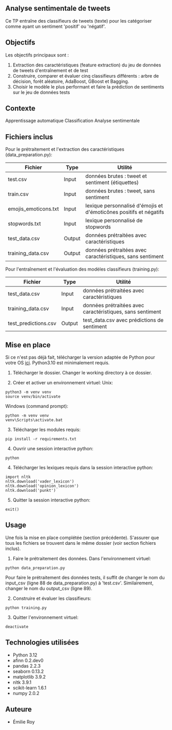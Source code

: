 
## Analyse sentimentale de tweets

Ce TP entraîne des classifieurs de tweets (texte) pour les catégoriser comme ayant un sentiment 'positif' ou 'négatif'. 

## Objectifs

Les objectifs principaux sont :
1. Extraction des caractéristiques (feature extraction) du jeu de données de tweets d'entraînement et de test
2. Construire, comparer et évaluer cinq classifieurs différents : arbre de décision, forêt aléatoire, AdaBoost, GBoost et Bagging.
3. Choisir le modèle le plus performant et faire la prédiction de sentiments sur le jeu de données tests

## Contexte

Apprentissage automatique
Classification
Analyse sentimentale

## Fichiers inclus

Pour le prétraitement et l'extraction des caractéristiques (data_preparation.py):

| Fichier  | Type    | Utilité |
| -------- | ------- | ------- |
| test.csv | Input | données brutes : tweet et sentiment (étiquettes) |
| train.csv | Input | données brutes : tweet, sans sentiment |
| emojis_emoticons.txt | Input | lexique personnalisé d'émojis et d'émoticônes positifs et négatifs |
| stopwords.txt | Input | lexique personnalisé de stopwords |
| test_data.csv | Output | données prétraitées avec caractéristiques |
| training_data.csv | Output | données prétraitées avec caractéristiques, sans sentiment |

Pour l'entraînement et l'évaluation des modèles classifieurs (training.py):

| Fichier  | Type    | Utilité |
| -------- | ------- | ------- |
| test_data.csv | Input | données prétraitées avec caractéristiques |
| training_data.csv | Input | données prétraitées avec caractéristiques, sans sentiment |
| test_predictions.csv | Output | test_data.csv avec prédictions de sentiment |


## Mise en place

Si ce n'est pas déjà fait, télécharger la version adaptée de Python pour votre OS [ici](https://www.python.org/downloads/). Python3.10 est minimalement requis.

1. Télécharger le dossier. Changer le working directory à ce dossier. 

2. Créer et activer un environnement virtuel:
Unix:
```
python3 -m venv venv
source venv/bin/activate
```
Windows (command prompt):
```
python -m venv venv
venv\Scripts\activate.bat
```

3. Télécharger les modules requis:
```
pip install -r requirements.txt
```

4. Ouvrir une session interactive python:
```
python
```

4. Télécharger les lexiques requis dans la session interactive python:

```
import nltk
nltk.download('vader_lexicon')
nltk.download('opinion_lexicon')
nltk.download('punkt')
```

5. Quitter la session interactive python:
```
exit()
```

## Usage

Une fois la mise en place complétée (section précédente). S'assurer que tous les fichiers se trouvent dans le même dossier (voir section fichiers inclus). 

1. Faire le prétraitement des données. Dans l'environnement virtuel:
```
python data_preparation.py
```
Pour faire le prétraitement des données tests, il suffit de changer le nom du input_csv (ligne 88 de data_preparation.py) à 'test.csv'. Similairement, changer le nom du output_csv (ligne 89).

2. Construire et évaluer les classifieurs:
```
python training.py
```

3. Quitter l'environnement virtuel:
```
deactivate
```

## Technologies utilisées

- Python 3.12
- afinn 0.2.dev0
- pandas 2.2.3
- seaborn 0.13.2
- matplotlib 3.9.2
- nltk 3.9.1
- scikit-learn 1.6.1
- numpy 2.0.2 


## Auteure
- Émilie Roy
